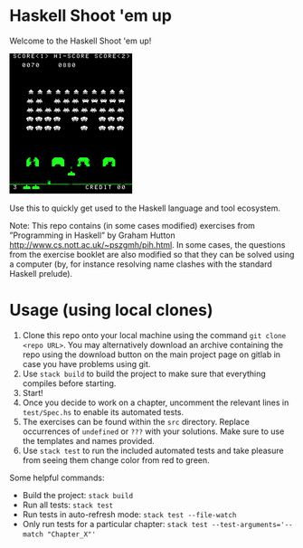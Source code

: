 # Haskell Shoot 'em up

Welcome to the Haskell Shoot 'em up!

![Space Invaders](images/SpaceInvaders-Gameplay.gif)

Use this to quickly get used to the Haskell language and tool ecosystem.

Note: This repo contains (in some cases modified) exercises from ”Programming in Haskell” by Graham Hutton <http://www.cs.nott.ac.uk/~pszgmh/pih.html>. In some cases, the questions from the exercise booklet are also modified so that they can be solved using a computer (by, for instance resolving name clashes with the standard Haskell prelude). 


# Usage (using local clones)

1. Clone this repo onto your local machine using the command `git clone <repo URL>`. You may alternatively download an archive containing the repo using the download button on the main project page on gitlab in case you have problems using git.    
2. Use `stack build` to build the project to make sure that everything compiles before starting.
3. Start!
4. Once you decide to work on a chapter, uncomment the relevant lines in `test/Spec.hs` to enable its automated tests.  
5. The exercises can be found within the `src` directory. Replace occurrences of `undefined` or `???` with your solutions. Make sure to use the templates and names provided. 
6. Use `stack test` to run the included automated tests and take pleasure from seeing them change color from red to green.


Some helpful commands:
- Build the project: `stack build`
- Run all tests: `stack test`
- Run tests in auto-refresh mode: `stack test --file-watch`
- Only run tests for a particular chapter: `stack test --test-arguments='--match "Chapter_X"'` 



